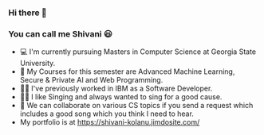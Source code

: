### Hi there 👋
### You can call me Shivani 😃


- 💻 I'm currently pursuing Masters in Computer Science at Georgia State University.
- 📖 My Courses for this semester are Advanced Machine Learning, Secure & Private AI and Web Programming.
- 👩‍💼 I've previously worked in IBM as a Software Developer.
- 👩‍🎤 I like Singing and always wanted to sing for a good cause.
- 👯 We can collaborate on various CS topics if you send a request which includes a good song which you think I need to hear.
- My portfolio is at https://shivani-kolanu.jimdosite.com/

<!--
**ShivaniKolanu/ShivaniKolanu** is a ✨ _special_ ✨ repository because its `README.md` (this file) appears on your GitHub profile.

Here are some ideas to get you started:

- 🔭 I’m currently working on ...
- 🌱 I’m currently learning ...
- 👯 I’m looking to collaborate on ...
- 🤔 I’m looking for help with ...
- 💬 Ask me about ...
- 📫 How to reach me: ...
- 😄 Pronouns: ...
- ⚡ Fun fact: ...
-->
